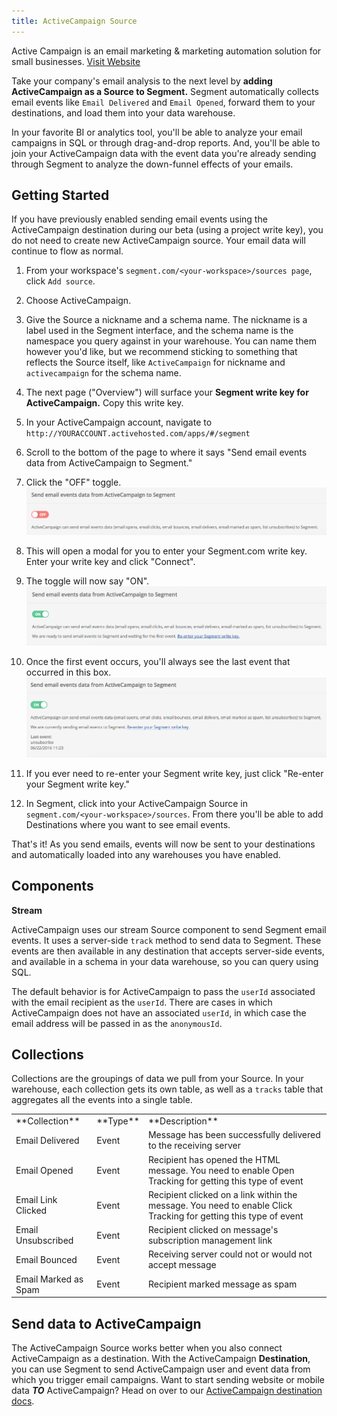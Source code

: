 ```yaml
---
title: ActiveCampaign Source
---
```


Active Campaign is an email marketing & marketing automation solution for small businesses. [Visit Website](http://www.activecampaign.com/?utm_source=segmentio&utm_medium=docs&utm_campaign=partners)

Take your company's email analysis to the next level by **adding ActiveCampaign as a Source to Segment.** Segment automatically  collects email events like `Email Delivered` and `Email Opened`, forward them to your destinations, and load them into your data warehouse. 

In your favorite BI or analytics tool, you'll be able to analyze your email campaigns in SQL or through drag-and-drop reports. And, you'll be able to join your ActiveCampaign data with the event data you're already sending through Segment to analyze the down-funnel effects of your emails.

## Getting Started


If you have previously enabled sending email events using the ActiveCampaign destination during our beta (using a project write key), you do not need to create new ActiveCampaign source. Your email data will continue to flow as normal.

1. From your workspace's `segment.com/<your-workspace>/sources page`, click `Add source`.

2. Choose ActiveCampaign.

3. Give the Source a nickname and a schema name. The nickname is a label used in the Segment interface, and the schema name is the namespace you query against in your warehouse. You can name them however you'd like, but we recommend sticking to something that reflects the Source itself, like `ActiveCampaign` for nickname and `activecampaign` for the schema name.

4. The next page ("Overview") will surface your **Segment write key for ActiveCampaign.** Copy this write key. 

5. In your ActiveCampaign account, navigate to `http://YOURACCOUNT.activehosted.com/apps/#/segment`

6. Scroll to the bottom of the page to where it says "Send email events data from ActiveCampaign to Segment."

7. Click the "OFF" toggle.
![off](images/QLv153k6CU.png)

8. This will open a modal for you to enter your Segment.com write key. Enter your write key and click "Connect".

9. The toggle will now say "ON".
![on](images/cv4rU1Ivg5.png)

10. Once the first event occurs, you'll always see the last event that occurred in this box.
![last event](images/5OZGDQD3wB.png)

11. If you ever need to re-enter your Segment write key, just click "Re-enter your Segment write key."

12. In Segment, click into your ActiveCampaign Source in `segment.com/<your-workspace>/sources`. From there you'll be able to add Destinations where you want to see email events.


That's it! As you send emails, events will now be sent to your destinations and automatically loaded into any warehouses you have enabled. 

## Components

**Stream**

ActiveCampaign uses our stream Source component to send Segment email events. It uses a server-side `track` method to send data to Segment. These events are then available in any destination that accepts server-side events, and available in a schema in your data warehouse, so you can query using SQL. 

The default behavior is for ActiveCampaign to pass the `userId` associated with the email recipient as the `userId`. There are cases in which ActiveCampaign does not have an associated `userId`, in which case the email address will be passed in as the `anonymousId`. 

## Collections

Collections are the groupings of data we pull from your Source. In your warehouse, each collection gets its own table, as well as a `tracks` table that aggregates all the events into a single table. 

<table>
  <tr>
    <td>**Collection**</td>
    <td>**Type**</td>
    <td>**Description**</td>
  </tr>
  <tr>
    <td>Email Delivered</td>
    <td>Event</td>
    <td>Message has been successfully delivered to the receiving server</td>
  </tr>
  <tr>
    <td>Email Opened</td>
    <td>Event</td>
    <td>Recipient has opened the HTML message. You need to enable Open Tracking for getting this type of event</td>
  </tr>
    <tr>
    <td>Email Link Clicked</td>
    <td>Event</td>
    <td>Recipient clicked on a link within the message. You need to enable Click Tracking for getting this type of event</td>
  </tr>
    <tr>
    <td>Email Unsubscribed</td>
    <td>Event</td>
    <td>Recipient clicked on message's subscription management link</td>
  </tr>
    <tr>
    <td>Email Bounced</td>
    <td>Event</td>
    <td>Receiving server could not or would not accept message</td>
  </tr>
    <tr>
    <td>Email Marked as Spam</td>
    <td>Event</td>
    <td>Recipient marked message as spam</td>
  </tr>
</table>

<!-- Example: To query the Email Delivered table, you'd write a query like this:

```sql
select *
from activecampaign.email_delivered
```



<table>
</table> -->

## Send data to ActiveCampaign

The ActiveCampaign Source works better when you also connect ActiveCampaign as a destination. With the ActiveCampaign **Destination**, you can use Segment to send ActiveCampaign user and event data from which you trigger email campaigns. Want to start sending website or mobile data **_TO_** ActiveCampaign? Head on over to our [ActiveCampaign destination docs](/docs/connections/destinations/catalog/activecampaign/).
